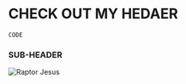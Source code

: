 # CHECK OUT MY HEDAER

`CODE`

### SUB-HEADER

![Raptor Jesus](https://www.researchgate.net/profile/Heidi-Campbell-8/publication/308923897/figure/fig16/AS:683113189478413@1539878284800/Raptor-Jesus-knowyourmemecom-memes-raptor-jesus.jpg)
